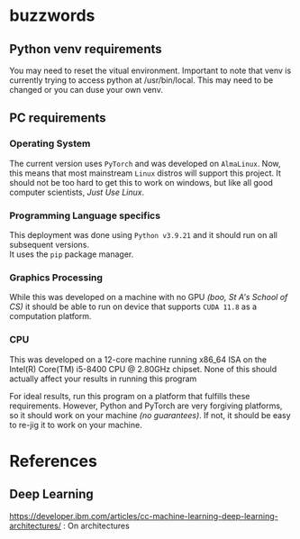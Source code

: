 # buzzwords

## Python venv requirements

You may need to reset the vitual environment. Important to note that venv is currently trying to access python at /usr/bin/local. This may need to be changed or you can duse your own venv. 

## PC requirements

### Operating System 
The current version uses `PyTorch` and was developed on `AlmaLinux`. Now, this means that most mainstream `Linux` distros will support this project. It should not be too hard to get this to work on windows, but like all good computer scientists, _*Just Use Linux*_.

### Programming Language specifics
This deployment was done using `Python v3.9.21` and it should run on all subsequent versions.  
It uses the `pip` package manager.

### Graphics Processing
While this was developed on a machine with no GPU _(boo, St A's School of CS)_ it should be able to run on device that supports `CUDA 11.8` as a computation platform.

### CPU
This was developed on a 12-core machine running x86_64 ISA on the Intel(R) Core(TM) i5-8400 CPU @ 2.80GHz chipset. None of this should actually affect your results in running this program

For ideal results, run this program on a platform that fulfills these requirements. However, Python and PyTorch are very forgiving platforms, so it should work on your machine _(no guarantees)_. If not, it should be easy to re-jig it to work on your machine.

# References

## Deep Learning
https://developer.ibm.com/articles/cc-machine-learning-deep-learning-architectures/    : On architectures